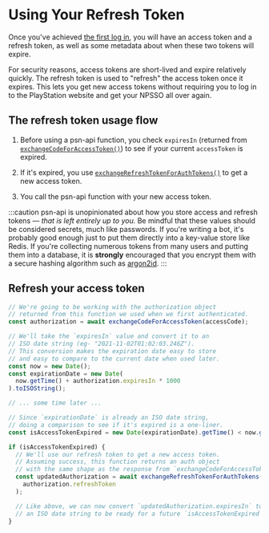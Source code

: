 # Using Your Refresh Token

Once you've achieved [the first log in](/authentication/authenticating-manually), you will have an access token and a refresh token, as well as some metadata about when these two tokens will expire.

For security reasons, access tokens are short-lived and expire relatively quickly. The refresh token is used to "refresh" the access token once it expires. This lets you get new access tokens without requiring you to log in to the PlayStation website and get your NPSSO all over again.

## The refresh token usage flow

1. Before using a psn-api function, you check `expiresIn` (returned from [`exchangeCodeForAccessToken()`](/api-docs/authentication#exchangecodeforaccesstoken)) to see if your current `accessToken` is expired.

2. If it's expired, you use [`exchangeRefreshTokenForAuthTokens()`](/api-docs/authentication#exchangerefreshtokenforauthtokens) to get a new access token.

3. You call the psn-api function with your new access token.

:::caution
psn-api is unopinionated about how you store access and refresh tokens &mdash; _that is left entirely up to you._ Be mindful that these values should be considered secrets, much like passwords. If you're writing a bot, it's probably good enough just to put them directly into a key-value store like Redis. If you're collecting numerous tokens from many users and putting them into a database, it is **strongly** encouraged that you encrypt them with a secure hashing algorithm such as [argon2id](https://www.npmjs.com/package/argon2).
:::

## Refresh your access token

```ts
// We're going to be working with the authorization object
// returned from this function we used when we first authenticated.
const authorization = await exchangeCodeForAccessToken(accessCode);

// We'll take the `expiresIn` value and convert it to an
// ISO date string (eg- "2021-11-02T01:02:03.246Z").
// This conversion makes the expiration date easy to store
// and easy to compare to the current date when used later.
const now = new Date();
const expirationDate = new Date(
  now.getTime() + authorization.expiresIn * 1000
).toISOString();

// ... some time later ...

// Since `expirationDate` is already an ISO date string,
// doing a comparison to see if it's expired is a one-liner.
const isAccessTokenExpired = new Date(expirationDate).getTime() < now.getTime();

if (isAccessTokenExpired) {
  // We'll use our refresh token to get a new access token.
  // Assuming success, this function returns an auth object
  // with the same shape as the response from `exchangeCodeForAccessToken()`.
  const updatedAuthorization = await exchangeRefreshTokenForAuthTokens(
    authorization.refreshToken
  );

  // Like above, we can now convert `updatedAuthorization.expiresIn` to
  // an ISO date string to be ready for a future `isAccessTokenExpired` comparison.
}
```
